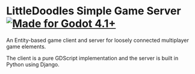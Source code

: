 # LittleDoodles Simple Game Server [![Made for Godot 4.1+][badge]][godot]

An Entity-based game client and server for loosely connected multiplayer game elements.

The client is a pure GDScript implementation and the server is built in Python using Django.

[godot]: https://godotengine.org/
[badge]: https://flat.badgen.net/badge/made%20for/Godot%204.0%2b/478cbf

